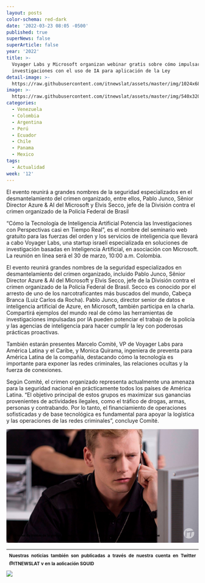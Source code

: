```yaml
---
layout: posts
color-schema: red-dark
date: '2022-03-23 08:05 -0500'
published: true
superNews: false
superArticle: false
year: '2022'
title: >-
  Voyager Labs y Microsoft organizan webinar gratis sobre cómo impulsar las
  investigaciones con el uso de IA para aplicación de la Ley
detail-image: >-
  https://raw.githubusercontent.com/itnewslat/assets/master/img/1024x680/ley-AI-g.jpg
image: >-
  https://raw.githubusercontent.com/itnewslat/assets/master/img/540x320/ley-AI-p.jpg
categories:
  - Venezuela
  - Colombia
  - Argentina
  - Perú
  - Ecuador
  - Chile
  - Panama
  - Mexico
tags:
  - Actualidad
week: '12'
---
```

El evento reunirá a grandes nombres de la seguridad especializados en el desmantelamiento del crimen organizado, entre ellos, Pablo Junco, Sênior Director Azure & AI del Microsoft y Elvis Secco, jefe de la División contra el crimen organizado de la Policía Federal de Brasil

“Cómo la Tecnología de Inteligencia Artificial Potencia las Investigaciones con Perspectivas casi en Tiempo Real”, es el nombre del seminario web gratuito para las fuerzas del orden y los servicios de inteligencia que llevará a cabo Voyager Labs, una startup israelí especializada en soluciones de investigación basadas en Inteligencia Artificial, en asociación con Microsoft. La reunión en línea será el 30 de marzo, 10:00 a.m. Colombia.

El evento reunirá grandes nombres de la seguridad especializados en desmantelamiento del crimen organizado, incluido Pablo Junco, Sênior Director Azure & AI del Microsoft y Elvis Secco, jefe de la División contra el crimen organizado de la Policía Federal de Brasil. Secco es conocido por el arresto de uno de los narcotraficantes más buscados del mundo, Cabeça Branca (Luiz Carlos da Rocha). Pablo Junco, director senior de datos e inteligencia artificial de Azure, en Microsoft, también participa en la charla. Compartirá ejemplos del mundo real de cómo las herramientas de investigaciones impulsadas por IA pueden potenciar el trabajo de la policía y las agencias de inteligencia para hacer cumplir la ley con poderosas prácticas proactivas.

También estarán presentes Marcelo Comité, VP de Voyager Labs para América Latina y el Caribe, y Monica Quirama, ingeniera de preventa para América Latina de la compañía, destacando cómo la tecnología es importante para exponer las redes criminales, las relaciones ocultas y la fuerza de conexiones.

Según Comité, el crimen organizado representa actualmente una amenaza para la seguridad nacional en prácticamente todos los países de América Latina. “El objetivo principal de estos grupos es maximizar sus ganancias provenientes de actividades ilegales, como el tráfico de drogas, armas, personas y contrabando. Por lo tanto, el financiamiento de operaciones sofisticadas y de base tecnológica es fundamental para apoyar la logística y las operaciones de las redes criminales”, concluye Comité.

![](https://raw.githubusercontent.com/itnewslat/assets/master/img/540x320/ley-AI-p.jpg)

<table style="height: 42px;" width="569">
<tbody>
<tr>
<td style="text-align: justify;"><sub><strong>Nuestras noticias también son publicadas a través de nuestra cuenta en Twitter <a href="https://twitter.com/itnewslat?lang=es">@ITNEWSLAT</a> y en la aplicación <a href="https://squidapp.co/en/">SQUID</a></strong></sub></td>
</tr>
</tbody>
</table>

<img src="https://tracker.metricool.com/c3po.jpg?hash=56f88a41e39ab42c063cc51676587a04"/>